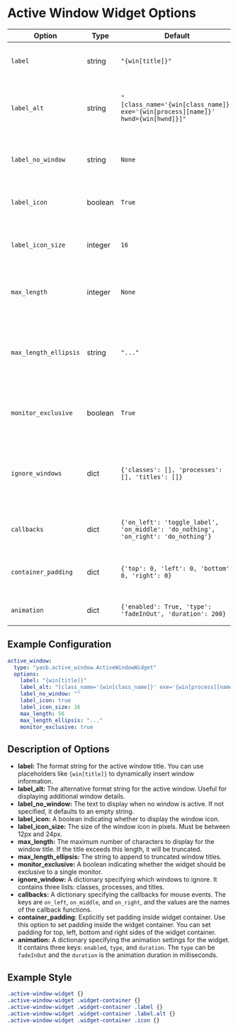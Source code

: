 # Active Window Widget Options

| Option              | Type    | Default                                                                 | Description                                                                 |
|---------------------|---------|-------------------------------------------------------------------------|-----------------------------------------------------------------------------|
| `label`             | string  | `"{win[title]}"`                                                        | The label format for the active window.                                     |
| `label_alt`         | string  | `"[class_name='{win[class_name]}' exe='{win[process][name]}' hwnd={win[hwnd]}]"` | The alternative label format for the active window.                        |
| `label_no_window`   | string  | `None`                                                                  | The label to display when no window is active.                              |
| `label_icon`        | boolean | `True`                                                                  | Whether to display an icon with the label.                                  |
| `label_icon_size`   | integer | `16`                                                                    | The size of the icon displayed with the label.                              |
| `max_length`        | integer | `None`                                                                  | The maximum length of the label text.                                       |
| `max_length_ellipsis` | string | `"..."`                                                                | The ellipsis to use when the label text exceeds the maximum length.         |
| `monitor_exclusive` | boolean | `True`                                                                  | Whether the widget should be exclusive to the monitor.                      |
| `ignore_windows`    | dict    | `{'classes': [], 'processes': [], 'titles': []}`                        | Windows to ignore based on class names, process names, and titles.          |
| `callbacks`         | dict    | `{'on_left': 'toggle_label', 'on_middle': 'do_nothing', 'on_right': 'do_nothing'}` | Callbacks for mouse events on the widget.                        |
| `container_padding`  | dict | `{'top': 0, 'left': 0, 'bottom': 0, 'right': 0}`      | Explicitly set padding inside widget container. |
| `animation`         | dict    | `{'enabled': True, 'type': 'fadeInOut', 'duration': 200}`               | Animation settings for the widget.                                          |


## Example Configuration

```yaml
active_window:
  type: "yasb.active_window.ActiveWindowWidget"
  options:
    label: "{win[title]}"
    label_alt: "[class_name='{win[class_name]}' exe='{win[process][name]}' hwnd={win[hwnd]}]"
    label_no_window: ""
    label_icon: true
    label_icon_size: 16
    max_length: 56
    max_length_ellipsis: "..."
    monitor_exclusive: true
```

## Description of Options
- **label:** The format string for the active window title. You can use placeholders like `{win[title]}` to dynamically insert window information.
- **label_alt:** The alternative format string for the active window. Useful for displaying additional window details.
- **label_no_window:** The text to display when no window is active. If not specified, it defaults to an empty string.
- **label_icon:** A boolean indicating whether to display the window icon.
- **label_icon_size:** The size of the window icon in pixels. Must be between 12px and 24px.
- **max_length:** The maximum number of characters to display for the window title. If the title exceeds this length, it will be truncated.
- **max_length_ellipsis:** The string to append to truncated window titles.
- **monitor_exclusive:** A boolean indicating whether the widget should be exclusive to a single monitor.
- **ignore_window:** A dictionary specifying which windows to ignore. It contains three lists: classes, processes, and titles.
- **callbacks:** A dictionary specifying the callbacks for mouse events. The keys are `on_left`, `on_middle`, and `on_right`, and the values are the names of the callback functions.
- **container_padding**: Explicitly set padding inside widget container. Use this option to set padding inside the widget container. You can set padding for top, left, bottom and right sides of the widget container.
- **animation:** A dictionary specifying the animation settings for the widget. It contains three keys: `enabled`, `type`, and `duration`. The `type` can be `fadeInOut` and the `duration` is the animation duration in milliseconds.

## Example Style
```css
.active-window-widget {}
.active-window-widget .widget-container {}
.active-window-widget .widget-container .label {}
.active-window-widget .widget-container .label.alt {}
.active-window-widget .widget-container .icon {}
```
